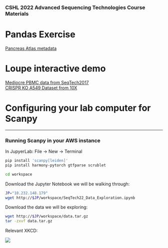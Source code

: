 ### CSHL 2022 Advanced Sequencing Technologies  Course Materials

# Pandas Exercise
[Pancreas Atlas metadata](https://www.dropbox.com/s/jm1kg2x5u87w11e/metadata.csv.gz?dl=0)  

# Loupe interactive demo
[Mediocre PBMC data from SeqTech2017](https://www.dropbox.com/sh/qksaunln69yrqd1/AAAKLZ4E-yyfhb5-eYSnvnnZa?dl=0)  
[CRISPR KO A549 Dataset from 10X](https://www.dropbox.com/sh/z0h8nszrxcgjigx/AAD4Mgm_4-XNunVgT8tUdoBma?dl=0)

# Configuring your lab computer for Scanpy 
-------

### Running Scanpy in your AWS instance

In JupyerLab: File -> New -> Terminal
```bash
pip install 'scanpy[leiden]'
pip install harmony-pytorch gtfparse scrublet

cd workspace
```

Download the Jupyter Notebook we will be walking through:
```bash
JP="18.232.148.179"
wget http://$JP/workspace/SeqTech22_Data_Exploration.ipynb
```
Download the data we will be exploring:
```bash
wget http://$JP/workspace/data.tar.gz
tar -zxvf data.tar.gz
```
Relevant XKCD:  

<img src='https://imgs.xkcd.com/comics/tar.png'>

